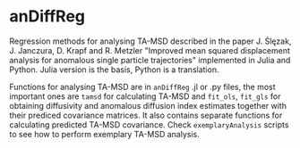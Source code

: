 # anDiffReg
Regression methods for analysing TA-MSD described in the paper J. Ślęzak, J. Janczura, D. Krapf and R. Metzler "Improved mean squared displacement analysis for
anomalous single particle trajectories" implemented in Julia and Python. Julia version is the basis, Python is a translation.

Functions for analysing TA-MSD are in `anDiffReg` .jl or .py files, the most important ones are `tamsd` for calculating TA-MSD and `fit_ols`, `fit_gls` for obtaining diffusivity and anomalous diffusion index estimates together with their prediced covariance matrices. It also contains separate functions for calculating predicted TA-MSD covariance. Check `exemplaryAnalysis` scripts to see how to perform exemplary TA-MSD analysis.
